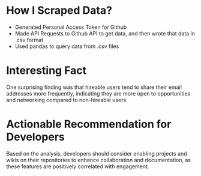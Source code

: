 # How I Scraped Data?

- Generated Personal Access Token for Github
- Made API Requests to Github API to get data, and then wrote that data in .csv format
- Used pandas to query data from .csv files

# Interesting Fact

One surprising finding was that hireable users tend to share their email addresses more frequently, indicating they are more open to opportunities and networking compared to non-hireable users.

# Actionable Recommendation for Developers

Based on the analysis, developers should consider enabling projects and wikis on their repositories to enhance collaboration and documentation, as these features are positively correlated with engagement.